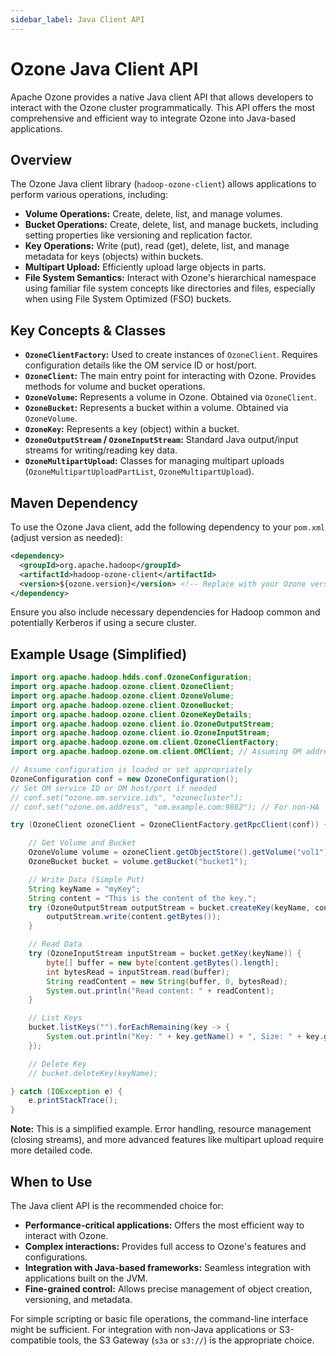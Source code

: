 ```yaml
---
sidebar_label: Java Client API
---
```


# Ozone Java Client API

Apache Ozone provides a native Java client API that allows developers to interact with the Ozone cluster programmatically. This API offers the most comprehensive and efficient way to integrate Ozone into Java-based applications.

## Overview

The Ozone Java client library (`hadoop-ozone-client`) allows applications to perform various operations, including:

*   **Volume Operations:** Create, delete, list, and manage volumes.
*   **Bucket Operations:** Create, delete, list, and manage buckets, including setting properties like versioning and replication factor.
*   **Key Operations:** Write (put), read (get), delete, list, and manage metadata for keys (objects) within buckets.
*   **Multipart Upload:** Efficiently upload large objects in parts.
*   **File System Semantics:** Interact with Ozone's hierarchical namespace using familiar file system concepts like directories and files, especially when using File System Optimized (FSO) buckets.

## Key Concepts & Classes

*   **`OzoneClientFactory`:** Used to create instances of `OzoneClient`. Requires configuration details like the OM service ID or host/port.
*   **`OzoneClient`:** The main entry point for interacting with Ozone. Provides methods for volume and bucket operations.
*   **`OzoneVolume`:** Represents a volume in Ozone. Obtained via `OzoneClient`.
*   **`OzoneBucket`:** Represents a bucket within a volume. Obtained via `OzoneVolume`.
*   **`OzoneKey`:** Represents a key (object) within a bucket.
*   **`OzoneOutputStream` / `OzoneInputStream`:** Standard Java output/input streams for writing/reading key data.
*   **`OzoneMultipartUpload`:** Classes for managing multipart uploads (`OzoneMultipartUploadPartList`, `OzoneMultipartUpload`).

## Maven Dependency

To use the Ozone Java client, add the following dependency to your `pom.xml` (adjust version as needed):

```xml
<dependency>
  <groupId>org.apache.hadoop</groupId>
  <artifactId>hadoop-ozone-client</artifactId>
  <version>${ozone.version}</version> <!-- Replace with your Ozone version -->
</dependency>
```

Ensure you also include necessary dependencies for Hadoop common and potentially Kerberos if using a secure cluster.

## Example Usage (Simplified)

```java
import org.apache.hadoop.hdds.conf.OzoneConfiguration;
import org.apache.hadoop.ozone.client.OzoneClient;
import org.apache.hadoop.ozone.client.OzoneVolume;
import org.apache.hadoop.ozone.client.OzoneBucket;
import org.apache.hadoop.ozone.client.OzoneKeyDetails;
import org.apache.hadoop.ozone.client.io.OzoneOutputStream;
import org.apache.hadoop.ozone.client.io.OzoneInputStream;
import org.apache.hadoop.ozone.om.client.OzoneClientFactory;
import org.apache.hadoop.ozone.om.client.OMClient; // Assuming OM address is known

// Assume configuration is loaded or set appropriately
OzoneConfiguration conf = new OzoneConfiguration();
// Set OM service ID or OM host/port if needed
// conf.set("ozone.om.service.ids", "ozonecluster");
// conf.set("ozone.om.address", "om.example.com:9862"); // For non-HA

try (OzoneClient ozoneClient = OzoneClientFactory.getRpcClient(conf)) {

    // Get Volume and Bucket
    OzoneVolume volume = ozoneClient.getObjectStore().getVolume("vol1");
    OzoneBucket bucket = volume.getBucket("bucket1");

    // Write Data (Simple Put)
    String keyName = "myKey";
    String content = "This is the content of the key.";
    try (OzoneOutputStream outputStream = bucket.createKey(keyName, content.getBytes().length)) {
        outputStream.write(content.getBytes());
    }

    // Read Data
    try (OzoneInputStream inputStream = bucket.getKey(keyName)) {
        byte[] buffer = new byte[content.getBytes().length];
        int bytesRead = inputStream.read(buffer);
        String readContent = new String(buffer, 0, bytesRead);
        System.out.println("Read content: " + readContent);
    }

    // List Keys
    bucket.listKeys("").forEachRemaining(key -> {
        System.out.println("Key: " + key.getName() + ", Size: " + key.getDataSize());
    });

    // Delete Key
    // bucket.deleteKey(keyName);

} catch (IOException e) {
    e.printStackTrace();
}
```

**Note:** This is a simplified example. Error handling, resource management (closing streams), and more advanced features like multipart upload require more detailed code.

## When to Use

The Java client API is the recommended choice for:

*   **Performance-critical applications:** Offers the most efficient way to interact with Ozone.
*   **Complex interactions:** Provides full access to Ozone's features and configurations.
*   **Integration with Java-based frameworks:** Seamless integration with applications built on the JVM.
*   **Fine-grained control:** Allows precise management of object creation, versioning, and metadata.

For simple scripting or basic file operations, the command-line interface  might be sufficient. For integration with non-Java applications or S3-compatible tools, the S3 Gateway (`s3a` or `s3://`) is the appropriate choice.
